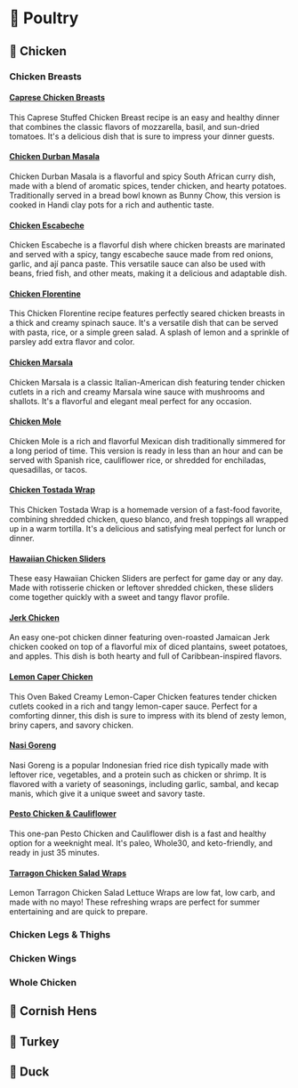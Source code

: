 # &#128020; Poultry
## &#128019; Chicken
### Chicken Breasts
#### [Caprese Chicken Breasts](caprese-chicken-breasts.adoc)
This Caprese Stuffed Chicken Breast recipe is an easy and healthy dinner that combines the classic flavors of mozzarella, basil, and sun-dried tomatoes. It's a delicious dish that is sure to impress your dinner guests.
#### [Chicken Durban Masala](chicken-durban-masala.adoc)
Chicken Durban Masala is a flavorful and spicy South African curry dish, made with a blend of aromatic spices, tender chicken, and hearty potatoes. Traditionally served in a bread bowl known as Bunny Chow, this version is cooked in Handi clay pots for a rich and authentic taste.
#### [Chicken Escabeche](chicken-escabeche.adoc)
Chicken Escabeche is a flavorful dish where chicken breasts are marinated and served with a spicy, tangy escabeche sauce made from red onions, garlic, and ají panca paste. This versatile sauce can also be used with beans, fried fish, and other meats, making it a delicious and adaptable dish.
#### [Chicken Florentine](chicken-florentine.adoc)
This Chicken Florentine recipe features perfectly seared chicken breasts in a thick and creamy spinach sauce. It's a versatile dish that can be served with pasta, rice, or a simple green salad. A splash of lemon and a sprinkle of parsley add extra flavor and color.
#### [Chicken Marsala](chicken-marsala.adoc)
Chicken Marsala is a classic Italian-American dish featuring tender chicken cutlets in a rich and creamy Marsala wine sauce with mushrooms and shallots. It's a flavorful and elegant meal perfect for any occasion.
#### [Chicken Mole](chicken-mole.adoc)
Chicken Mole is a rich and flavorful Mexican dish traditionally simmered for a long period of time. This version is ready in less than an hour and can be served with Spanish rice, cauliflower rice, or shredded for enchiladas, quesadillas, or tacos.
#### [Chicken Tostada Wrap](chicken-tostada-wrap.adoc)
This Chicken Tostada Wrap is a homemade version of a fast-food favorite, combining shredded chicken, queso blanco, and fresh toppings all wrapped up in a warm tortilla. It's a delicious and satisfying meal perfect for lunch or dinner.
#### [Hawaiian Chicken Sliders](hawaiian-chicken-sliders.adoc)
These easy Hawaiian Chicken Sliders are perfect for game day or any day. Made with rotisserie chicken or leftover shredded chicken, these sliders come together quickly with a sweet and tangy flavor profile.
#### [Jerk Chicken](jerk-chicken.adoc)
An easy one-pot chicken dinner featuring oven-roasted Jamaican Jerk chicken cooked on top of a flavorful mix of diced plantains, sweet potatoes, and apples. This dish is both hearty and full of Caribbean-inspired flavors.
#### [Lemon Caper Chicken](lemon-caper-chicken.adoc)
This Oven Baked Creamy Lemon-Caper Chicken features tender chicken cutlets cooked in a rich and tangy lemon-caper sauce. Perfect for a comforting dinner, this dish is sure to impress with its blend of zesty lemon, briny capers, and savory chicken.
#### [Nasi Goreng](nasi-goreng.adoc)
Nasi Goreng is a popular Indonesian fried rice dish typically made with leftover rice, vegetables, and a protein such as chicken or shrimp. It is flavored with a variety of seasonings, including garlic, sambal, and kecap manis, which give it a unique sweet and savory taste.
#### [Pesto Chicken &amp; Cauliflower](pesto-chicken-cauliflower.adoc)
This one-pan Pesto Chicken and Cauliflower dish is a fast and healthy option for a weeknight meal. It's paleo, Whole30, and keto-friendly, and ready in just 35 minutes.
#### [Tarragon Chicken Salad Wraps](tarragon-chicken-salad.adoc)
Lemon Tarragon Chicken Salad Lettuce Wraps are low fat, low carb, and made with no mayo! These refreshing wraps are perfect for summer entertaining and are quick to prepare.
### Chicken Legs &amp; Thighs
### Chicken Wings
### Whole Chicken
## &#128037; Cornish Hens
## &#127831; Turkey
## &#129414; Duck
